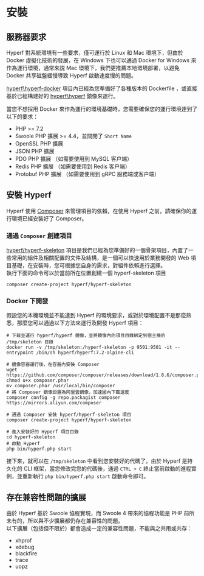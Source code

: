 # 安裝

## 服務器要求

Hyperf 對系統環境有一些要求，僅可運行於 Linux 和 Mac 環境下，但由於 Docker 虛擬化技術的發展，在 Windows 下也可以通過 Docker for Windows 來作為運行環境，通常來説 Mac 環境下，我們更推薦本地環境部署，以避免 Docker 共享磁盤緩慢導致 Hyperf 啟動速度慢的問題。   

[hyperf\hyperf-docker](https://github.com/hyperf/hyperf-docker) 項目內已經為您準備好了各種版本的 Dockerfile ，或直接基於已經構建好的 [hyperf\hyperf](https://hub.docker.com/r/hyperf/hyperf) 鏡像來運行。   

當您不想採用 Docker 來作為運行的環境基礎時，您需要確保您的運行環境達到了以下的要求：   

 - PHP >= 7.2
 - Swoole PHP 擴展 >= 4.4，並關閉了 `Short Name`
 - OpenSSL PHP 擴展
 - JSON PHP 擴展
 - PDO PHP 擴展 （如需要使用到 MySQL 客户端）
 - Redis PHP 擴展 （如需要使用到 Redis 客户端）
 - Protobuf PHP 擴展 （如需要使用到 gRPC 服務端或客户端）


## 安裝 Hyperf

Hyperf 使用 [Composer](https://getcomposer.org) 來管理項目的依賴，在使用 Hyperf 之前，請確保你的運行環境已經安裝好了 Composer。

### 通過 `Composer` 創建項目

[hyperf/hyperf-skeleton](https://github.com/hyperf/hyperf-skeleton) 項目是我們已經為您準備好的一個骨架項目，內置了一些常用的組件及相關配置的文件及結構，是一個可以快速用於業務開發的 Web 項目基礎，在安裝時，您可根據您自身的需求，對組件依賴進行選擇。   
執行下面的命令可以於當前所在位置創建一個 hyperf-skeleton 項目
```
composer create-project hyperf/hyperf-skeleton 
```

### Docker 下開發

假設您的本機環境並不能達到 Hyperf 的環境要求，或對於環境配置不是那麼熟悉，那麼您可以通過以下方法來運行及開發 Hyperf 項目：

```
# 下載並運行 hyperf/hyperf 鏡像，並將鏡像內的項目目錄綁定到宿主機的 /tmp/skeleton 目錄
docker run -v /tmp/skeleton:/hyperf-skeleton -p 9501:9501 -it --entrypoint /bin/sh hyperf/hyperf:7.2-alpine-cli

# 鏡像容器運行後，在容器內安裝 Composer
wget https://github.com/composer/composer/releases/download/1.8.6/composer.phar
chmod u+x composer.phar
mv composer.phar /usr/local/bin/composer
# 將 Composer 鏡像設置為阿里雲鏡像，加速國內下載速度
composer config -g repo.packagist composer https://mirrors.aliyun.com/composer

# 通過 Composer 安裝 hyperf/hyperf-skeleton 項目
composer create-project hyperf/hyperf-skeleton

# 進入安裝好的 Hyperf 項目目錄
cd hyperf-skeleton
# 啟動 Hyperf
php bin/hyperf.php start
```

接下來，就可以在 `/tmp/skeleton` 中看到您安裝好的代碼了。由於 Hyperf 是持久化的 CLI 框架，當您修改完您的代碼後，通過 `CTRL + C` 終止當前啟動的進程實例，並重新執行 `php bin/hyperf.php start` 啟動命令即可。

## 存在兼容性問題的擴展

由於 Hyperf 基於 Swoole 協程實現，而 Swoole 4 帶來的協程功能是 PHP 前所未有的，所以與不少擴展都仍存在兼容性的問題。   
以下擴展（包括但不限於）都會造成一定的兼容性問題，不能與之共用或共存：

- xhprof
- xdebug
- blackfire
- trace
- uopz
